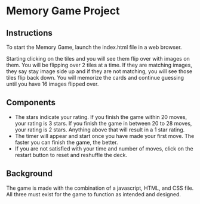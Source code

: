 # Memory Game Project

## Instructions

To start the Memory Game, launch the index.html file in a web browser.

Starting clicking on the tiles and you will see them flip over with images on them. You will be flipping over 2 tiles at a time. If they are matching images, they say stay image side up and if they are not matching, you will see those tiles flip back down. You will memorize the cards and continue guessing until you have 16 images flipped over.

## Components

* The stars indicate your rating. If you finish the game within 20 moves, your rating is 3 stars. If you finish the game in between 20 to 28 moves, your rating is 2 stars. Anything above that will result in a 1 star rating.
* The timer will appear and start once you have made your first move. The faster you can finish the game, the better.
* If you are not satisfied with your time and number of moves, click on the restart button to reset and reshuffle the deck.

## Background
The game is made with the combination of a javascript, HTML, and CSS file. All three must exist for the game to function as intended and designed.
